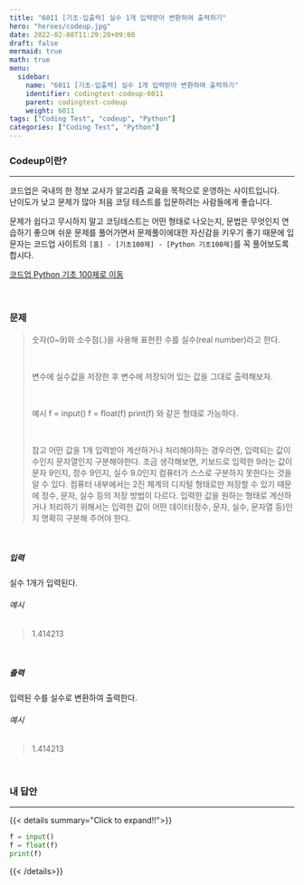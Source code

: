 ```yaml
---
title: "6011 [기초-입출력] 실수 1개 입력받아 변환하여 출력하기"
hero: "heroes/codeup.jpg"
date: 2022-02-08T11:29:20+09:00
draft: false
mermaid: true
math: true
menu:
  sidebar:
    name: "6011 [기초-입출력] 실수 1개 입력받아 변환하여 출력하기"
    identifier: codingtest-codeup-6011
    parent: codingtest-codeup
    weight: 6011
tags: ["Coding Test", "codeup", "Python"]
categories: ["Coding Test", "Python"]
---
```


### Codeup이란?
---
코드업은 국내의 한 정보 교사가 알고리즘 교육을 목적으로 운영하는 사이트입니다.\
난이도가 낮고 문제가 많아 처음 코딩 테스트를 입문하려는 사람들에게 좋습니다.

문제가 쉽다고 무시하지 말고 코딩테스트는 어떤 형태로 나오는지, 문법은 무엇인지 연습하기 좋으며 쉬운 문제를 풀어가면서 문제풀이에대한 자신감을 키우기 좋기 때문에 입문자는 코드업 사이트의 `[홈] - [기초100제] - [Python 기초100제]`를 꼭 풀어보도록 합시다.

[코드업 Python 기초 100제로 이동](https://codeup.kr/problemsetsol.php?psid=33)


&nbsp;

### 문제

> 숫자(0~9)와 소수점(.)을 사용해 표현한 수를 실수(real number)라고 한다.
> 
> &nbsp;
> 
> 변수에 실수값을 저장한 후
> 변수에 저장되어 있는 값을 그대로 출력해보자.
> 
> &nbsp;
> 
> 예시
> f = input()
> f = float(f)
> print(f)
> 와 같은 형태로 가능하다.
> 
> &nbsp;
> 
> 참고
> 어떤 값을 1개 입력받아 계산하거나 처리해야하는 경우라면, 입력되는 값이 수인지 문자열인지 구분해야한다.
> 조금 생각해보면, 키보드로 입력한 9라는 값이 문자 9인지, 정수 9인지, 실수 9.0인지 컴퓨터가 스스로 구분하지 못한다는 것을 알 수 있다.
> 컴퓨터 내부에서는 2진 체계의 디지털 형태로만 저장할 수 있기 때문에 정수, 문자, 실수 등의 저장 방법이 다르다.
> 입력한 값을 원하는 형태로 계산하거나 처리하기 위해서는 입력한 값이 어떤 데이터(정수, 문자, 실수, 문자열 등)인지 명확히 구분해 주어야 한다.

&nbsp;

##### 입력
실수 1개가 입력된다.
###### 예시
> 1.414213

&nbsp;

##### 출력
입력된 수를 실수로 변환하여 출력한다.
###### 예시
> 1.414213

&nbsp;

### 내 답안
---
{{< details summary="Click to expand!!">}}
```python
f = input()
f = float(f)
print(f)
```
{{< /details>}}